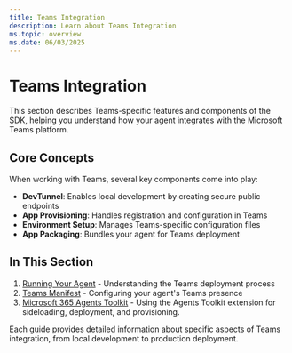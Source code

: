 ```yaml
---
title: Teams Integration
description: Learn about Teams Integration
ms.topic: overview
ms.date: 06/03/2025
---
```


# Teams Integration

This section describes Teams-specific features and components of the SDK, helping you understand how your agent integrates with the Microsoft Teams platform.

## Core Concepts

When working with Teams, several key components come into play:

- **DevTunnel**: Enables local development by creating secure public endpoints
- **App Provisioning**: Handles registration and configuration in Teams
- **Environment Setup**: Manages Teams-specific configuration files
- **App Packaging**: Bundles your agent for Teams deployment

## In This Section

1. [Running Your Agent](#) - Understanding the Teams deployment process
2. [Teams Manifest](manifest.md) - Configuring your agent's Teams presence
3. [Microsoft 365 Agents Toolkit](agents-toolkit.md) - Using the Agents Toolkit extension for sideloading, deployment, and provisioning.

Each guide provides detailed information about specific aspects of Teams integration, from local development to production deployment.